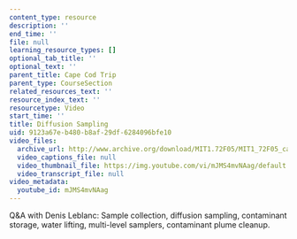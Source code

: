 ```yaml
---
content_type: resource
description: ''
end_time: ''
file: null
learning_resource_types: []
optional_tab_title: ''
optional_text: ''
parent_title: Cape Cod Trip
parent_type: CourseSection
related_resources_text: ''
resource_index_text: ''
resourcetype: Video
start_time: ''
title: Diffusion Sampling
uid: 9123a67e-b480-b8af-29df-6284096bfe10
video_files:
  archive_url: http://www.archive.org/download/MIT1.72F05/MIT1_72F05_cape_cod02_220k.mp4
  video_captions_file: null
  video_thumbnail_file: https://img.youtube.com/vi/mJMS4mvNAag/default.jpg
  video_transcript_file: null
video_metadata:
  youtube_id: mJMS4mvNAag
---
```


Q&A with Denis Leblanc: Sample collection, diffusion sampling, contaminant storage, water lifting, multi-level samplers, contaminant plume cleanup.
